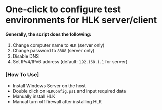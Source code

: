 # One-click to configure test environments for HLK server/client
#### Generally, the script does the following:
 1. Change computer name to `HLK` (server only)
 2. Change password to `8888` (server only)
 3. Disable DNS
 4. Set IPv4/IPv6 address (default: `192.168.1.1` for server)

### [How To Use]
+ Install Windows Server on the host
+ Double click on `HLKConfig.ps1` and input required data
+ Manually install HLK
+ Manual turn off firewall after installing HLK

